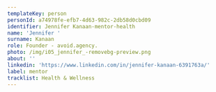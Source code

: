 ```yaml
---
templateKey: person
personId: a74978fe-efb7-4d63-982c-2db58d0cbd09
identifier: Jennifer Kanaan-mentor-health
name: 'Jennifer '
surname: Kanaan
role: Founder - avoid.agency.
photo: /img/i05_jennifer_-removebg-preview.png
about: ''
linkedin: 'https://www.linkedin.com/in/jennifer-kanaan-6391763a/'
label: mentor
tracklist: Health & Wellness
---
```

